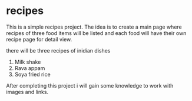 # recipes
This is a simple recipes project. The idea is to create a main page where recipes of three food items will be listed and each food will have their own recipe page for detail view.

there will be three recipes of inidian dishes
1. Milk shake
2. Rava appam
3. Soya fried rice

After completing this project i will gain some knowledge to work with images and links.